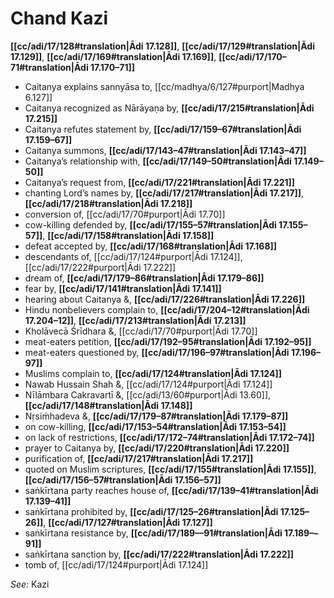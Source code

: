 # Chand Kazi

**[[cc/adi/17/128#translation|Ādi 17.128]]**, **[[cc/adi/17/129#translation|Ādi 17.129]]**, **[[cc/adi/17/169#translation|Ādi 17.169]]**, **[[cc/adi/17/170–71#translation|Ādi 17.170–71]]**

* Caitanya explains sannyāsa to, [[cc/madhya/6/127#purport|Madhya 6.127]]
* Caitanya recognized as Nārāyaṇa by, **[[cc/adi/17/215#translation|Ādi 17.215]]**
* Caitanya refutes statement by, **[[cc/adi/17/159–67#translation|Ādi 17.159–67]]**
* Caitanya summons, **[[cc/adi/17/143–47#translation|Ādi 17.143–47]]**
* Caitanya’s relationship with, **[[cc/adi/17/149–50#translation|Ādi 17.149–50]]**
* Caitanya’s request from, **[[cc/adi/17/221#translation|Ādi 17.221]]**
* chanting Lord’s names by, **[[cc/adi/17/217#translation|Ādi 17.217]]**, **[[cc/adi/17/218#translation|Ādi 17.218]]**
* conversion of, [[cc/adi/17/70#purport|Ādi 17.70]]
* cow-killing defended by, **[[cc/adi/17/155–57#translation|Ādi 17.155–57]]**, **[[cc/adi/17/158#translation|Ādi 17.158]]**
* defeat accepted by, **[[cc/adi/17/168#translation|Ādi 17.168]]**
* descendants of, [[cc/adi/17/124#purport|Ādi 17.124]], [[cc/adi/17/222#purport|Ādi 17.222]]
* dream of, **[[cc/adi/17/179–86#translation|Ādi 17.179–86]]**
* fear by, **[[cc/adi/17/141#translation|Ādi 17.141]]**
* hearing about Caitanya &, **[[cc/adi/17/226#translation|Ādi 17.226]]**
* Hindu nonbelievers complain to, **[[cc/adi/17/204–12#translation|Ādi 17.204–12]]**, **[[cc/adi/17/213#translation|Ādi 17.213]]**
* Kholāvecā Śrīdhara &, [[cc/adi/17/70#purport|Ādi 17.70]]
* meat-eaters petition, **[[cc/adi/17/192–95#translation|Ādi 17.192–95]]**
* meat-eaters questioned by, **[[cc/adi/17/196–97#translation|Ādi 17.196–97]]**
* Muslims complain to, **[[cc/adi/17/124#translation|Ādi 17.124]]**
* Nawab Hussain Shah &, [[cc/adi/17/124#purport|Ādi 17.124]]
* Nīlāmbara Cakravartī &, [[cc/adi/13/60#purport|Ādi 13.60]], **[[cc/adi/17/148#translation|Ādi 17.148]]**
* Nṛsiṁhadeva &, **[[cc/adi/17/179–87#translation|Ādi 17.179–87]]**
* on cow-killing, **[[cc/adi/17/153–54#translation|Ādi 17.153–54]]**
* on lack of restrictions, **[[cc/adi/17/172–74#translation|Ādi 17.172–74]]**
* prayer to Caitanya by, **[[cc/adi/17/220#translation|Ādi 17.220]]**
* purification of, **[[cc/adi/17/217#translation|Ādi 17.217]]**
* quoted on Muslim scriptures, **[[cc/adi/17/155#translation|Ādi 17.155]]**, **[[cc/adi/17/156–57#translation|Ādi 17.156–57]]**
* saṅkīrtana party reaches house of, **[[cc/adi/17/139–41#translation|Ādi 17.139–41]]**
* saṅkīrtana prohibited by, **[[cc/adi/17/125–26#translation|Ādi 17.125–26]]**, **[[cc/adi/17/127#translation|Ādi 17.127]]**
* saṅkīrtana resistance by, **[[cc/adi/17/189––91#translation|Ādi 17.189––91]]**
* saṅkīrtana sanction by, **[[cc/adi/17/222#translation|Ādi 17.222]]**
* tomb of, [[cc/adi/17/124#purport|Ādi 17.124]]

*See:* Kazi
